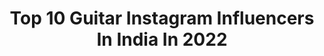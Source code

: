 ---
title: Top 10 Guitar Instagram Influencers In India In 2022
description: >-
  Find top guitar Instagram influencers in India in 2022. Most popular hashtags: #guitar #love #picoftheday.
platform: Instagram
hits: 228
text_top: Identify the top-rated Instagram accounts on inBeat.
text_bottom: Our platform aggregates 228 Instagram influencers like this in India for you to work with.
profiles:
  - username: "nickhipa"
    fullname: >-
      Nick Hipa
    bio: >-
      Pretty Deece Dude Guitarist Motion Designer
    location: "India"
    followers: 30101
    engagement: 1152
    commentsToLikes: 0.048752
    id: ck0w37lmyrzhe0i193inphxxk
    verified: false
    hashtags: ""
  - username: "nar_atoyannn"
    fullname: >-
      𝐍𝐚𝐫𝐢𝐤🌞
    bio: >-
      𝐍𝐚𝐫𝐢𝐧𝐞 𝐀𝐭𝐨𝐲𝐚𝐧☁️ .......... 👀𝐈’𝐦 18👀 🎬𝐕𝐢𝐝𝐞𝐨𝐛𝐥𝐨𝐠𝐠𝐞𝐫 🤪𝐋𝐢𝐟𝐞𝐬𝐭𝐲𝐥𝐞 👻𝐘𝐨𝐮𝐭𝐮𝐛𝐞: 𝟐5𝐤+ .......... Sk8 and guitar🆗 Es Naren chem
    location: "India"
    followers: 5606
    engagement: 2972
    commentsToLikes: 0.036873
    id: ck6ud1wstin4p0j71l0g46lk3
    verified: false
    hashtags: "#recognizeartsakh"
  - username: "stringkingz"
    fullname: >-
      Guitar Videos Daily 🤘
    bio: >-
      🎸Global Guitar Media Platform 🏆Guitar Legends Throughout History 🌎Fastest Growing Music Community ⬇️Check it out🤘
    location: "India"
    followers: 40681
    engagement: 751
    commentsToLikes: 0.019440
    id: ck8tbmrdhw9zp0j78qw68x8h3
    verified: false
    hashtags: "#guitareffects, #rockguitar, #bluesguitar, #guitarposts"
  - username: "_devan_vava_"
    fullname: >-
      Baphomet
    bio: >-
      🔪 When life gives you lemons. Worship Satan.. ⸸ • Kochi • Artist • Ukulelist • Guitarist - @_thy_artist_ @aura_photography___ @c19_patient
    location: "India"
    followers: 2052
    engagement: 2830
    commentsToLikes: 0.149516
    id: ck9hb272df2g20j78fbzcz7pw
    verified: false
    hashtags: "#twostroke, #darkthrone, #blackmetaltv, #keralavibes"
  - username: "siddharthdesai09"
    fullname: >-
      Siddharth Desai
    bio: >-
      Pro Kabaddi Player U mumba 6️⃣ Telugu titans 7️⃣ Fitness lover 🏋️‍♂️ Guitar lover🎸 Zoophilist 🐢🐘🐈🐇🐿
    location: "India"
    followers: 91258
    engagement: 973
    commentsToLikes: 0.007608
    id: ckaox0x6qba2t0i78emiklkyu
    verified: true
    hashtags: "#beyondthemat, #gt650"
  - username: "moseskoul"
    fullname: >-
      Moses
    bio: >-
      guitarist & producer #heavengang
    location: "India"
    followers: 5316
    engagement: 1565
    commentsToLikes: 0.027718
    id: ck6ufiuyrxbcy0j71rqrxebfz
    verified: false
    hashtags: "#producer, #guitar, #music, #animeost"
  - username: "that.wayfaring.spirit"
    fullname: >-
      Kriti Aggarwal
    bio: >-
      Travel | Fashion | Guitarist | Artist | 🇮🇳 Jaipurite by birth...Delhite by ♥
    location: "India"
    followers: 3207
    engagement: 2258
    commentsToLikes: 0.134938
    id: ck9hbexfxgiyq0j7832gifyb0
    verified: false
    hashtags: "#storiesofindia, #travelgram, #throwback, #igers"
  - username: "arjunaravind_"
    fullname: >-
      Arjun Aravind
    bio: >-
      Guitarist🎸 Classical lover 🎶 Subscribe my Youtube channel👇
    location: "India"
    followers: 3335
    engagement: 2408
    commentsToLikes: 0.133815
    id: ck9wg8o7rsbge0j78g9mg4yzg
    verified: false
    hashtags: "#guitarcover, #versatilemedia, #tamilcover, #keralatalents"
  - username: "vaibhav_y10"
    fullname: >-
      V A I B H A V • Y A D A V  🔥
    bio: >-
      📧 Dm / Email for collaboration 💥 4.2M family on TIKTOK || guitarist 🎸 || • Footballer ⚽️ || • LM10 🇦🇷 • 🇪🇸 Barça 🙏🏻
    location: "India"
    followers: 43009
    engagement: 1032
    commentsToLikes: 0.066659
    id: ck8wf5c6hf5gi0j78apu01d25
    verified: false
    hashtags: "#insta, #instadaily, #photography, #songs"
  - username: "ezra_helios_official"
    fullname: >-
      ezra helios
    bio: >-
      Vocalist, Guitarist, Bassist @ezra_helios_official Bassist @undyingincofficial
    location: "India"
    followers: 13982
    engagement: 439
    commentsToLikes: 0.028467
    id: ck5hloj8pkkch0i11wm8gc2uo
    verified: false
    hashtags: "#newmusic, #ezrahelios, #musiclife, #vocalist"
---